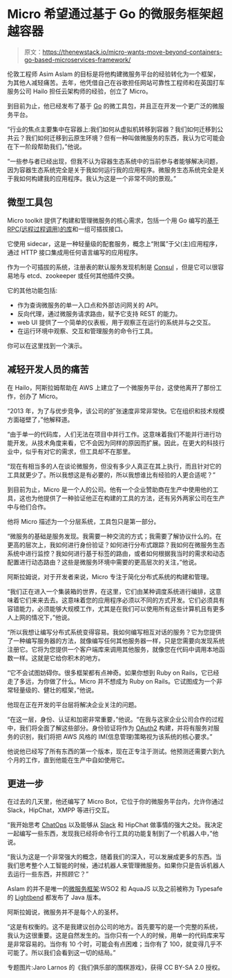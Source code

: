# Micro 希望通过基于 Go 的微服务框架超越容器

> 原文：<https://thenewstack.io/micro-wants-move-beyond-containers-go-based-microservices-framework/>

伦敦工程师 Asim Aslam 的目标是将他构建微服务平台的经验转化为一个框架，为其他人减轻痛苦。去年，他凭借自己在谷歌担任网站可靠性工程师和在英国打车服务公司 Hailo 担任云架构师的经验，创立了 Micro。

到目前为止，他已经发布了基于 [Go](https://thenewstack.io/?s=Golang) 的微工具包，并且正在开发一个更广泛的微服务平台。

“行业的焦点主要集中在容器上:我们如何从虚拟机转移到容器？我们如何迁移到公共云？我们如何迁移到云原生环境？但有一种叫做微服务的东西，我认为它可能会在下一阶段帮助我们，”他说。

“一些参与者已经出现，但我不认为容器生态系统中的当前参与者能够解决问题，因为容器生态系统完全是关于我如何运行我的应用程序。微服务生态系统完全是关于我如何构建我的应用程序。我认为这是一个非常不同的景观。”

## **微型工具包**

Micro toolkit 提供了构建和管理微服务的核心需求，包括一个用 Go 编写的[基于 RPC(远程过程调用)的库](https://github.com/micro/micro)和一组可插拔接口。

它使用 sidecar，这是一种轻量级的配套服务，概念上“附属”于父(主)应用程序，通过 HTTP 接口集成用任何语言编写的应用程序。

作为一个可插拔的系统，注册表的默认服务发现机制是 [Consul](https://www.consul.io) ，但是它可以很容易地与 etcd、zookeeper 或任何其他插件交换。

它的其他功能包括:

*   作为查询微服务的单一入口点和外部访问网关的 API。
*   反向代理，通过微服务请求路由，赋予它支持 REST 的能力。
*   web UI 提供了一个简单的仪表板，用于观察正在运行的系统并与之交互。
*   在运行环境中观察、交互和管理服务的命令行工具。

你可以在这里找到一个演示。

## 减轻开发人员的痛苦

在 Hailo，阿斯拉姆帮助在 AWS 上建立了一个微服务平台，这使他离开了那份工作，创办了 Micro。

“2013 年，为了与优步竞争，该公司的扩张速度非常非常快。它在组织和技术规模方面碰壁了，”他解释道。

“由于单一的代码库，人们无法在项目中并行工作。这意味着我们不能并行进行功能开发。从技术角度来看，它不会因为同样的原因而扩展。因此，在更大的科技行业中，似乎有对它的需求，但工具却不在那里。

“现在有相当多的人在谈论微服务，但没有多少人真正在其上执行，而且针对它的工具就更少了。所以我想这是有必要的，所以我想谁比有经验的人更合适呢？”

到目前为止，Micro 是一个人的公司。他有一个企业赞助商在生产中使用他的工具，这也为他提供了一种验证他正在构建的工具的方法，还有另外两家公司在生产中与他们合作。

他将 Micro 描述为一个分层系统，工具包只是第一部分。

“微服务的基础是服务发现。我需要一种交流的方式；我需要了解协议什么的。在更高的层次上，我如何进行身份验证？如何进行分布式跟踪？我如何在微服务生态系统中进行监控？我如何进行基于标签的路由，或者如何根据我当时的需求和动态配置进行动态路由？这些是微服务环境中需要的更高层次的关注，”他说。

阿斯拉姆说，对于开发者来说，Micro 专注于简化分布式系统的构建和管理。

“我们正在进入一个集装箱的世界，在这里，它们由某种调度系统进行编排，这意味着它们来来去去。这意味着您的应用程序必须以不同的方式开发。它们必须具有容错能力，必须能够大规模工作，尤其是在我们可以使用所有这些计算机且有更多人上网的情况下，”他说。

“所以我想让编写分布式系统变得容易。我如何编写相互对话的服务？它为您提供了一种编写服务器的方法，就像编写任何其他服务器一样，只是您需要向发现系统注册它。它将为您提供一个客户端库来调用其他服务，就像您在代码中调用本地函数一样。这就是它给你积木的地方。

“它不会试图妨碍你。很多框架都有点神奇。如果你想到 Ruby on Rails，它已经走了多远，为你做了什么。Micro 并不想成为 Ruby on Rails。它试图成为一个非常轻量级的、健壮的框架，”他说。

他现在正在开发的平台层将解决企业关注的问题。

“在这一层，身份、认证和加密非常重要，”他说。“在我与这家企业公司合作的过程中，我们将全面了解这些部分。身份验证将作为 [OAuth2](http://oauth.net/2/) 构建，并将有服务对服务的识别，我们将把 AWS 风格的 IM(信息管理)策略视为该系统的核心要求。”

他说他已经写了所有东西的第一个版本，现在正专注于测试。他预测还需要六到九个月的工作，直到他能在生产中自如使用它。

## **更进一步**

在过去的几天里，他还编写了 Micro Bot，它位于你的微服务平台内，允许你通过 Slack，HipChat，XMPP 等进行交互。

“我开始思考 [ChatOps](http://venturebeat.com/2014/12/16/everything-you-wanted-to-know-about-chatops-but-were-afraid-to-ask/) 以及能够从 [Slack](https://slack.com/) 和 HipChat 做事情的强大之处。我决定一起编写一些东西，发现我已经将命令行工具的功能复制到了一个机器人中，”他说。

“我认为这是一个非常强大的概念，随着我们的深入，可以发展成更多的东西。当我们思考整个人工智能的时候，通过机器人来管理微服务。如果你只是告诉机器人去运行一些东西，并照顾它？”

Aslam 的并不是唯一的[微服务框架](https://thenewstack.io/containers-microservices-work-together-enable-agility/):WSO2 和 AquaJS 以及之前被称为 Typesafe 的 [Lightbend](https://jaxenter.com/typesafe-becomes-lightbend-announces-new-microservices-framework-lagom-124673.html) 都发布了 Java 版本。

阿斯拉姆说，微服务并不是每个人的圣杯。

“这是有权衡的。这不是我建议创办公司的地方。首先要写的是一个完整的系统，我认为这很重要。这是自然发生的。当你只有一个人的时候，用单一的代码库来写是非常容易的。当你有 10 个时，可能会有点困难；当你有了 100，就变得几乎不可能了。所以我们会看到这一切的结局。”

专题图片:Jaro Larnos 的《我们俱乐部的围棋游戏》，获得 CC BY-SA 2.0 授权。

<svg xmlns:xlink="http://www.w3.org/1999/xlink" viewBox="0 0 68 31" version="1.1"><title>Group</title> <desc>Created with Sketch.</desc></svg>